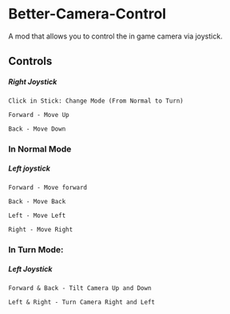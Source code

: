 # Better-Camera-Control

A mod that allows you to control the in game camera via joystick.


## Controls


##### Right Joystick

	Click in Stick: Change Mode (From Normal to Turn)

	Forward - Move Up

	Back - Move Down



### In Normal Mode

##### Left joystick

	Forward - Move forward

	Back - Move Back

	Left - Move Left

	Right - Move Right



### In Turn Mode:

##### Left Joystick

	Forward & Back - Tilt Camera Up and Down

	Left & Right - Turn Camera Right and Left

